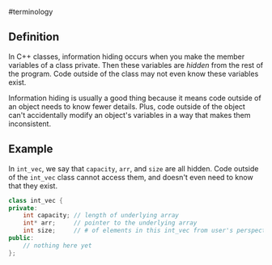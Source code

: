 #terminology

## Definition
In C++ classes, information hiding occurs when you make the member variables of a class private. Then these variables are *hidden* from the rest of the program. Code outside of the class may not even know these variables exist.

Information hiding is usually a good thing because it means code outside of an object needs to know fewer details. Plus, code outside of the object can't accidentally modify an object's variables in a way that makes them inconsistent.

## Example
In `int_vec`, we say that `capacity`, `arr`, and `size` are all hidden. Code outside of the `int_vec` class cannot access them, and doesn't even need to know that they exist.

```cpp
class int_vec {
private:
    int capacity; // length of underlying array
    int* arr;     // pointer to the underlying array
    int size;     // # of elements in this int_vec from user's perspective
public:
    // nothing here yet
};
```